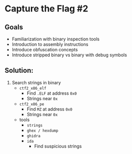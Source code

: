 # Capture the Flag #2

## Goals
- Familiarization with binary inspection tools
- Introduction to assembly instructions
- Introduce obfuscation concepts
- Introduce stripped binary vs binary with debug symbols

## Solution:
1. Search strings in binary
    - `ctf2_x86_elf`
        - Find `.ELF` at address `0x0`
        - Strings near `0x`
    - `ctf2_x86_pe`
        - Find `MZ` at address `0x0`
        - Strings near `0x`
    - tools
        - `strings`
        - `ghex / hexdump`
        - `ghidra`
        - `ida`
            - Find suspicious strings
